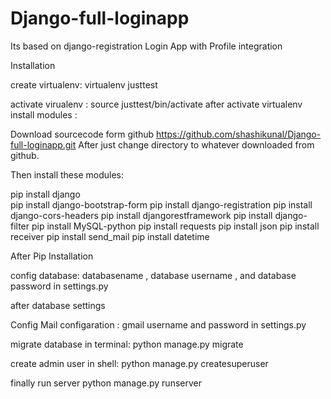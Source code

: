 # Django-full-loginapp
Its based on  django-registration Login App with Profile integration 


Installation

create virtualenv: 
virtualenv justtest

activate virualenv :
source justtest/bin/activate
after activate virtualenv install modules :

Download sourcecode form github https://github.com/shashikunal/Django-full-loginapp.git
After just change directory to whatever downloaded from github.

Then install these modules:

pip install django<br>
pip install django-bootstrap-form
pip install django-registration
pip install django-cors-headers
pip install djangorestframework
pip install django-filter
pip install MySQL-python
pip install requests
pip install json
pip install receiver
pip install send_mail
pip install datetime

After Pip Installation 

config database:
databasename , database username , and database password in settings.py
 
after database settings 

Config Mail configaration : 
gmail username and password in settings.py

migrate database in terminal:
python manage.py migrate

create admin user in shell:
python manage.py createsuperuser

finally run server
python manage.py runserver



